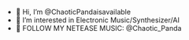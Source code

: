- 👋 Hi, I’m @ChaoticPandaisavailable
- 👀 I’m interested in Electronic Music/Synthesizer/AI
- 🌱 FOLLOW MY NETEASE MUSIC: @Chaotic_Panda

<!---
ChaoticPandaisavailable/ChaoticPandaisavailable is a ✨ special ✨ repository because its `README.md` (this file) appears on your GitHub profile.
You can click the Preview link to take a look at your changes.
--->

